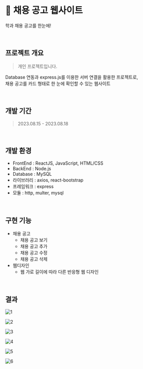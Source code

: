 # 🪪 채용 공고 웹사이트
학과 채용 공고를 한눈에!

<br />

## 프로젝트 개요
> 개인 프로젝트입니다.

Database 연동과 express.js를 이용한 서버 연결을 활용한 프로젝트로, <br />
채용 공고를 카드 형태로 한 눈에 확인할 수 있는 웹사이트

<br />

## 개발 기간
> 2023.08.15 - 2023.08.18
<br />

## 개발 환경
- FrontEnd : ReactJS, JavaScript, HTML/CSS
- BackEnd : Node.js
- Database : MySQL
- 라이브러리 : axios, react-bootstrap
- 프레임워크 : express
- 모듈 : http, multer, mysql

<br />

## 구현 기능
- 채용 공고
   - 채용 공고 보기
   - 채용 공고 추가
   - 채용 공고 수정
   - 채용 공고 삭제
- 웹디자인
   - 웹 가로 길이에 따라 다른 반응형 웹 디자인

<br />

<!--
## 구현 방법
1. Node.js를 이용한 서버 생성 및 연결
- http 모듈 - 서버 객체 생성 (포트번호 : 5000)
- express 모듈 - 서버 생성 및 설정
   - get 방식, post 방식 둘 다 고려한 파라미터 검사
   - post 방식으로 데이터 가져오기 (JSON 형식 / x-www-form-urlencoded 형식)
2. Database 연동
- DBCP(DataBase Connection Pool) 사용 → DB 부하 줄임, 자원 효율적 관리
- Multer 모듈 → 이미지 파일 저장
- 데이터 삭제 → DB에서 실제로 삭제하지 않고, isDeleted 칼럼을 추가, 값(0/1)에 따라 화면 출력에서 제외
3. Hooks 활용하여 데이터 처리
4. Component 구성
5. React-Bootstrap 활용
6. 반응형 웹 디자인 (화면 크기에 따라 카드 크기 및 개수 변화)

<br />
-->

## 결과

![1](https://github.com/na-kyoung/JobPost_React/assets/137421820/db1ce9a0-34dd-4fa9-965a-92b778c3e584)

![2](https://github.com/na-kyoung/JobPost_React/assets/137421820/fd1ff7c5-6f6d-41c0-87eb-68c7b22ab0cd)

![3](https://github.com/na-kyoung/JobPost_React/assets/137421820/340ee659-e510-421a-8044-bf4c7d487d09)

![4](https://github.com/na-kyoung/JobPost_React/assets/137421820/120d98e4-01c6-481d-815e-e95bbed8f99d)

![5](https://github.com/na-kyoung/JobPost_React/assets/137421820/c000805e-5c62-4a01-94f3-ec5516d4168e)

![6](https://github.com/na-kyoung/JobPost_React/assets/137421820/1721f9d6-fb1e-4809-8261-ede74cc21385)

